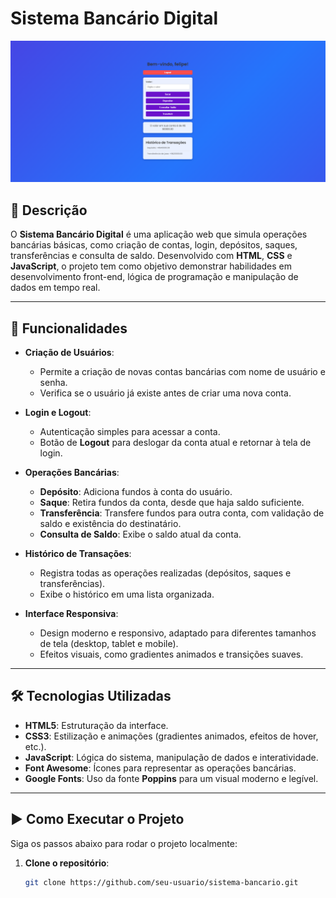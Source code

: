 # Sistema Bancário Digital

![Sistema Bancário Digital](assets/banco.png)  

## 📝 Descrição

O **Sistema Bancário Digital** é uma aplicação web que simula operações bancárias básicas, como criação de contas, login, depósitos, saques, transferências e consulta de saldo. Desenvolvido com **HTML**, **CSS** e **JavaScript**, o projeto tem como objetivo demonstrar habilidades em desenvolvimento front-end, lógica de programação e manipulação de dados em tempo real.

---

## 🚀 Funcionalidades

- **Criação de Usuários**:
  - Permite a criação de novas contas bancárias com nome de usuário e senha.
  - Verifica se o usuário já existe antes de criar uma nova conta.

- **Login e Logout**:
  - Autenticação simples para acessar a conta.
  - Botão de **Logout** para deslogar da conta atual e retornar à tela de login.

- **Operações Bancárias**:
  - **Depósito**: Adiciona fundos à conta do usuário.
  - **Saque**: Retira fundos da conta, desde que haja saldo suficiente.
  - **Transferência**: Transfere fundos para outra conta, com validação de saldo e existência do destinatário.
  - **Consulta de Saldo**: Exibe o saldo atual da conta.

- **Histórico de Transações**:
  - Registra todas as operações realizadas (depósitos, saques e transferências).
  - Exibe o histórico em uma lista organizada.

- **Interface Responsiva**:
  - Design moderno e responsivo, adaptado para diferentes tamanhos de tela (desktop, tablet e mobile).
  - Efeitos visuais, como gradientes animados e transições suaves.

---

## 🛠️ Tecnologias Utilizadas

- **HTML5**: Estruturação da interface.
- **CSS3**: Estilização e animações (gradientes animados, efeitos de hover, etc.).
- **JavaScript**: Lógica do sistema, manipulação de dados e interatividade.
- **Font Awesome**: Ícones para representar as operações bancárias.
- **Google Fonts**: Uso da fonte **Poppins** para um visual moderno e legível.

---

## ▶️ Como Executar o Projeto

Siga os passos abaixo para rodar o projeto localmente:

1. **Clone o repositório**:
   ```bash
   git clone https://github.com/seu-usuario/sistema-bancario.git